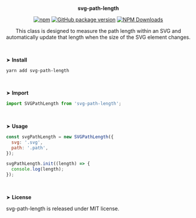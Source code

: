 <br>
<p align="center"><strong>svg-path-length</strong></p>

<div align="center">

[![npm](https://img.shields.io/npm/v/svg-path-length.svg?colorB=brightgreen)](https://www.npmjs.com/package/svg-path-length)
[![GitHub package version](https://img.shields.io/github/package-json/v/ux-ui-pro/svg-path-length.svg)](https://github.com/ux-ui-pro/svg-path-length)
[![NPM Downloads](https://img.shields.io/npm/dm/svg-path-length.svg?style=flat)](https://www.npmjs.org/package/svg-path-length)

</div>

<p align="center">This class is designed to measure the path length within an SVG and automatically update that length when the size of the SVG element changes.</p>
<br>

&#10148; **Install**

```
yarn add svg-path-length
```

<br>

&#10148; **Import**

```javascript
import SVGPathLength from 'svg-path-length';
```
<br>

&#10148; **Usage**

```javascript
const svgPathLength = new SVGPathLength({
  svg: '.svg',
  path: '.path',
});

svgPathLength.init((length) => {
  console.log(length);
});
```
<br>

&#10148; **License**

svg-path-length is released under MIT license.
